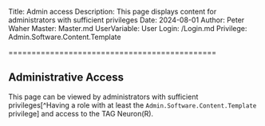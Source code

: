 ﻿Title: Admin access
Description: This page displays content for administrators with sufficient privileges
Date: 2024-08-01
Author: Peter Waher
Master: Master.md
UserVariable: User
Login: /Login.md
Privilege: Admin.Software.Content.Template

=============================================

Administrative Access
------------------------

This page can be viewed by administrators with sufficient privileges[^Having a role with at least the `Admin.Software.Content.Template` privilege]
and access to the TAG Neuron(R).
